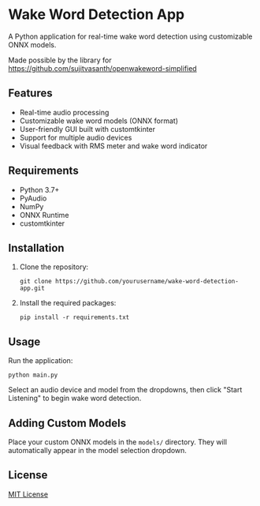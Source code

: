 # Wake Word Detection App

A Python application for real-time wake word detection using customizable ONNX models.

Made possible by the library for https://github.com/sujitvasanth/openwakeword-simplified

## Features

- Real-time audio processing
- Customizable wake word models (ONNX format)
- User-friendly GUI built with customtkinter
- Support for multiple audio devices
- Visual feedback with RMS meter and wake word indicator

## Requirements

- Python 3.7+
- PyAudio
- NumPy
- ONNX Runtime
- customtkinter

## Installation

1. Clone the repository:
   ```
   git clone https://github.com/yourusername/wake-word-detection-app.git
   ```
2. Install the required packages:
   ```
   pip install -r requirements.txt
   ```

## Usage

Run the application:

```
python main.py
```

Select an audio device and model from the dropdowns, then click "Start Listening" to begin wake word detection.

## Adding Custom Models

Place your custom ONNX models in the `models/` directory. They will automatically appear in the model selection dropdown.

## License

[MIT License](LICENSE)

